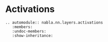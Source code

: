 # Activations

```{eval-rst}
.. automodule:: nabla.nn.layers.activations
   :members:
   :undoc-members:
   :show-inheritance:
```
